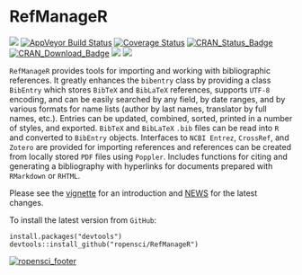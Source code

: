 RefManageR
========
[![](https://travis-ci.org/ropensci/RefManageR.svg?branch=master)](https://travis-ci.org/ropensci/RefManageR/)
[![AppVeyor Build Status](http://ci.appveyor.com/api/projects/status/github/ropensci/RefManageR?branch=master&svg=true)](http://ci.appveyor.com/project/ropensci/RefManageR)
[![Coverage Status](https://coveralls.io/repos/github/ropensci/RefManageR/badge.svg?branch=master)](https://coveralls.io/github/ropensci/RefManageR?branch=master)
[![CRAN_Status_Badge](https://www.r-pkg.org/badges/version/RefManageR)](https://cran.r-project.org/package=RefManageR)
[![CRAN_Download_Badge](http://cranlogs.r-pkg.org/badges/RefManageR)](https://cran.r-project.org/package=RefManageR)
[![](https://ropensci.org/badges/120_status.svg)](https://github.com/ropensci/onboarding/issues/119)
[![](http://joss.theoj.org/papers/10.21105/joss.00338/status.svg)](http://joss.theoj.org/papers/10.21105/joss.00338)

`RefManageR` provides tools for importing and working with
bibliographic references.  It greatly enhances the `bibentry` class by
providing a class `BibEntry` which stores `BibTeX` and `BibLaTeX` references,
supports `UTF-8` encoding, and can be easily searched by any field, by date
ranges, and by various formats for name lists (author by last names,
translator by full names, etc.). Entries can be updated, combined, sorted,
printed in a number of styles, and exported. `BibTeX` and `BibLaTeX` `.bib` files
can be read into `R` and converted to `BibEntry` objects.  Interfaces to
`NCBI Entrez`, `CrossRef`, and `Zotero` are provided for importing references and
references can be created from locally stored `PDF` files using `Poppler`.  Includes
functions for citing and generating a bibliography with hyperlinks for
documents prepared with `RMarkdown` or `RHTML`.

Please see the [vignette](https://arxiv.org/pdf/1403.2036v1)
for an introduction and [NEWS](https://github.com/ropensci/RefManageR/blob/master/inst/NEWS.md)
for the latest changes.

To install the latest version from `GitHub`:

```
install.packages("devtools")
devtools::install_github("ropensci/RefManageR")
```
[![ropensci_footer](https://ropensci.org/public_images/ropensci_footer.png)](https://ropensci.org)
